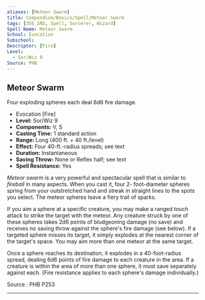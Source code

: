 ```yaml
---
aliases: [Meteor Swarm]
title: Compendium/Basics/Spell/Meteor Swarm
tags: [35E_SRD, Spell, Sorcerer, Wizard]
Spell Name: Meteor Swarm
School: Evocation
Subschool: 
Descriptor: [Fire]
Level:
  - Sor/Wiz 9
Source: PHB
---
```



## Meteor Swarm

Four exploding spheres each deal 6d6 fire damage.

*   Evocation [Fire]
*   **Level:** Sor/Wiz 9
*   **Components:** V, S
*   **Casting Time:** 1 standard action
*   **Range:** Long (400 ft. + 40 ft./level)
*   **Effect:** Four 40-ft.-radius spreads; see text
*   **Duration:** Instantaneous
*   **Saving Throw:** None or Reflex half; see text
*   **Spell Resistance:** Yes

<p><i>Meteor swarm</i> is a very powerful and spectacular spell that is similar to <i>fireball</i> in many aspects. When you cast it, four 2- foot-diameter spheres spring from your outstretched hand and streak in straight lines to the spots you select. The meteor spheres leave a fiery trail of sparks.</p><p>If you aim a sphere at a specific creature, you may make a ranged touch attack to strike the target with the meteor. Any creature struck by one of these spheres takes 2d6 points of bludgeoning damage (no save) and receives no saving throw against the sphere's fire damage (see below). If a targeted sphere misses its target, it simply explodes at the nearest corner of the target's space. You may aim more than one meteor at the same target.</p><p>Once a sphere reaches its destination, it explodes in a 40-foot-radius spread, dealing 6d6 points of fire damage to each creature in the area. If a creature is within the area of more than one sphere, it must save separately against each. (Fire resistance applies to each sphere's damage individually.)</p>

Source : PHB P253

---
